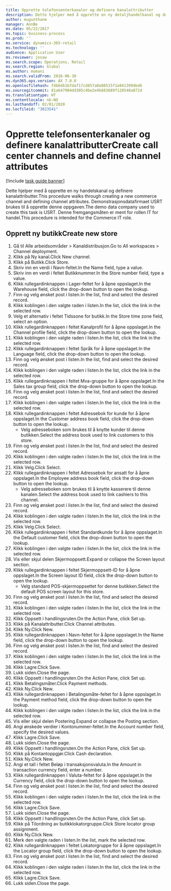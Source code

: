 ```yaml
---
title: Opprette telefonsenterkanaler og definere kanalattributter
description: Dette hjelper med å opprette en ny detaljhandelkanal og definere kanalattributter.
author: mugunthanm
manager: AnnBe
ms.date: 05/22/2017
ms.topic: business-process
ms.prod: ''
ms.service: dynamics-365-retail
ms.technology: ''
audience: Application User
ms.reviewer: josaw
ms.search.scope: Operations, Retail
ms.search.region: Global
ms.author: mumani
ms.search.validFrom: 2016-06-30
ms.dyn365.ops.version: AX 7.0.0
ms.openlocfilehash: f4b6db1bfdaf17cd857a0a08515f1e0413994bd6
ms.sourcegitcommit: 81a647904dd305c4be2e4b683689f128548a872d
ms.translationtype: HT
ms.contentlocale: nb-NO
ms.lasthandoff: 02/01/2020
ms.locfileid: "3023541"
---
```

# <a name="create-call-center-channels-and-define-channel-attributes"></a><span data-ttu-id="ddecd-103">Opprette telefonsenterkanaler og definere kanalattributter</span><span class="sxs-lookup"><span data-stu-id="ddecd-103">Create call center channels and define channel attributes</span></span>

[!include [task guide banner](../includes/task-guide-banner.md)]

<span data-ttu-id="ddecd-104">Dette hjelper med å opprette en ny handelskanal og definere kanalattributter.</span><span class="sxs-lookup"><span data-stu-id="ddecd-104">This procedure walks through creating a new commerce channel and defining channel attributes.</span></span> <span data-ttu-id="ddecd-105">Demonstrasjonsdatafirmaet USRT brukes til å opprette denne oppgaven.</span><span class="sxs-lookup"><span data-stu-id="ddecd-105">The demo data company used to create this task is USRT.</span></span> <span data-ttu-id="ddecd-106">Denne fremgangsmåten er ment for rollen IT for handel.</span><span class="sxs-lookup"><span data-stu-id="ddecd-106">This procedure is intended for the Commerce IT role.</span></span>


## <a name="create-new-store"></a><span data-ttu-id="ddecd-107">Opprett ny butikk</span><span class="sxs-lookup"><span data-stu-id="ddecd-107">Create new store</span></span>
1. <span data-ttu-id="ddecd-108">Gå til Alle arbeidsområder > Kanaldistribusjon.</span><span class="sxs-lookup"><span data-stu-id="ddecd-108">Go to All workspaces > Channel deployment.</span></span>
2. <span data-ttu-id="ddecd-109">Klikk på Ny kanal.</span><span class="sxs-lookup"><span data-stu-id="ddecd-109">Click New channel.</span></span>
3. <span data-ttu-id="ddecd-110">Klikk på Butikk.</span><span class="sxs-lookup"><span data-stu-id="ddecd-110">Click Store.</span></span>
4. <span data-ttu-id="ddecd-111">Skriv inn en verdi i Navn-feltet.</span><span class="sxs-lookup"><span data-stu-id="ddecd-111">In the Name field, type a value.</span></span>
5. <span data-ttu-id="ddecd-112">Skriv inn en verdi i feltet Butikknummer.</span><span class="sxs-lookup"><span data-stu-id="ddecd-112">In the Store number field, type a value.</span></span>
6. <span data-ttu-id="ddecd-113">Klikk rullegardinknappen i Lager-feltet for å åpne oppslaget.</span><span class="sxs-lookup"><span data-stu-id="ddecd-113">In the Warehouse field, click the drop-down button to open the lookup.</span></span>
7. <span data-ttu-id="ddecd-114">Finn og velg ønsket post i listen.</span><span class="sxs-lookup"><span data-stu-id="ddecd-114">In the list, find and select the desired record.</span></span>
8. <span data-ttu-id="ddecd-115">Klikk koblingen i den valgte raden i listen.</span><span class="sxs-lookup"><span data-stu-id="ddecd-115">In the list, click the link in the selected row.</span></span>
9. <span data-ttu-id="ddecd-116">Velg et alternativ i feltet Tidssone for butikk.</span><span class="sxs-lookup"><span data-stu-id="ddecd-116">In the Store time zone field, select an option.</span></span>
10. <span data-ttu-id="ddecd-117">Klikk rullegardinknappen i feltet Kanalprofil for å åpne oppslaget.</span><span class="sxs-lookup"><span data-stu-id="ddecd-117">In the Channel profile field, click the drop-down button to open the lookup.</span></span>
11. <span data-ttu-id="ddecd-118">Klikk koblingen i den valgte raden i listen.</span><span class="sxs-lookup"><span data-stu-id="ddecd-118">In the list, click the link in the selected row.</span></span>
12. <span data-ttu-id="ddecd-119">Klikk rullegardinknappen i feltet Språk for å åpne oppslaget.</span><span class="sxs-lookup"><span data-stu-id="ddecd-119">In the Language field, click the drop-down button to open the lookup.</span></span>
13. <span data-ttu-id="ddecd-120">Finn og velg ønsket post i listen.</span><span class="sxs-lookup"><span data-stu-id="ddecd-120">In the list, find and select the desired record.</span></span>
14. <span data-ttu-id="ddecd-121">Klikk koblingen i den valgte raden i listen.</span><span class="sxs-lookup"><span data-stu-id="ddecd-121">In the list, click the link in the selected row.</span></span>
15. <span data-ttu-id="ddecd-122">Klikk rullegardinknappen i feltet Mva-gruppe for å åpne oppslaget.</span><span class="sxs-lookup"><span data-stu-id="ddecd-122">In the Sales tax group field, click the drop-down button to open the lookup.</span></span>
16. <span data-ttu-id="ddecd-123">Finn og velg ønsket post i listen.</span><span class="sxs-lookup"><span data-stu-id="ddecd-123">In the list, find and select the desired record.</span></span>
17. <span data-ttu-id="ddecd-124">Klikk koblingen i den valgte raden i listen.</span><span class="sxs-lookup"><span data-stu-id="ddecd-124">In the list, click the link in the selected row.</span></span>
18. <span data-ttu-id="ddecd-125">Klikk rullegardinknappen i feltet Adressebok for kunde for å åpne oppslaget.</span><span class="sxs-lookup"><span data-stu-id="ddecd-125">In the Customer address book field, click the drop-down button to open the lookup.</span></span>
    * <span data-ttu-id="ddecd-126">Velg adresseboken som brukes til å knytte kunder til denne butikken.</span><span class="sxs-lookup"><span data-stu-id="ddecd-126">Select the address book used to link customers to this store.</span></span>  
19. <span data-ttu-id="ddecd-127">Finn og velg ønsket post i listen.</span><span class="sxs-lookup"><span data-stu-id="ddecd-127">In the list, find and select the desired record.</span></span>
20. <span data-ttu-id="ddecd-128">Klikk koblingen i den valgte raden i listen.</span><span class="sxs-lookup"><span data-stu-id="ddecd-128">In the list, click the link in the selected row.</span></span>
21. <span data-ttu-id="ddecd-129">Klikk Velg.</span><span class="sxs-lookup"><span data-stu-id="ddecd-129">Click Select.</span></span>
22. <span data-ttu-id="ddecd-130">Klikk rullegardinknappen i feltet Adressebok for ansatt for å åpne oppslaget.</span><span class="sxs-lookup"><span data-stu-id="ddecd-130">In the Employee address book field, click the drop-down button to open the lookup.</span></span>
    * <span data-ttu-id="ddecd-131">Velg adresseboken som brukes til å knytte kasserere til denne kanalen.</span><span class="sxs-lookup"><span data-stu-id="ddecd-131">Select the address book used to link cashiers to this channel.</span></span>  
23. <span data-ttu-id="ddecd-132">Finn og velg ønsket post i listen.</span><span class="sxs-lookup"><span data-stu-id="ddecd-132">In the list, find and select the desired record.</span></span>
24. <span data-ttu-id="ddecd-133">Klikk koblingen i den valgte raden i listen.</span><span class="sxs-lookup"><span data-stu-id="ddecd-133">In the list, click the link in the selected row.</span></span>
25. <span data-ttu-id="ddecd-134">Klikk Velg.</span><span class="sxs-lookup"><span data-stu-id="ddecd-134">Click Select.</span></span>
26. <span data-ttu-id="ddecd-135">Klikk rullegardinknappen i feltet Standardkunde for å åpne oppslaget.</span><span class="sxs-lookup"><span data-stu-id="ddecd-135">In the Default customer field, click the drop-down button to open the lookup.</span></span>
27. <span data-ttu-id="ddecd-136">Klikk koblingen i den valgte raden i listen.</span><span class="sxs-lookup"><span data-stu-id="ddecd-136">In the list, click the link in the selected row.</span></span>
28. <span data-ttu-id="ddecd-137">Vis eller skjul delen Skjermoppsett.</span><span class="sxs-lookup"><span data-stu-id="ddecd-137">Expand or collapse the Screen layout section.</span></span>
29. <span data-ttu-id="ddecd-138">Klikk rullegardinknappen i feltet Skjermoppsett-ID for å åpne oppslaget.</span><span class="sxs-lookup"><span data-stu-id="ddecd-138">In the Screen layout ID field, click the drop-down button to open the lookup.</span></span>
    * <span data-ttu-id="ddecd-139">Velg standard POS-skjermoppsettet for denne butikken.</span><span class="sxs-lookup"><span data-stu-id="ddecd-139">Select the default POS screen layout for this store.</span></span>  
30. <span data-ttu-id="ddecd-140">Finn og velg ønsket post i listen.</span><span class="sxs-lookup"><span data-stu-id="ddecd-140">In the list, find and select the desired record.</span></span>
31. <span data-ttu-id="ddecd-141">Klikk koblingen i den valgte raden i listen.</span><span class="sxs-lookup"><span data-stu-id="ddecd-141">In the list, click the link in the selected row.</span></span>
32. <span data-ttu-id="ddecd-142">Klikk Oppsett i handlingsruten.</span><span class="sxs-lookup"><span data-stu-id="ddecd-142">On the Action Pane, click Set up.</span></span>
33. <span data-ttu-id="ddecd-143">Klikk på Kanalattributter.</span><span class="sxs-lookup"><span data-stu-id="ddecd-143">Click Channel attributes.</span></span>
34. <span data-ttu-id="ddecd-144">Klikk Ny.</span><span class="sxs-lookup"><span data-stu-id="ddecd-144">Click New.</span></span>
35. <span data-ttu-id="ddecd-145">Klikk rullegardinknappen i Navn-feltet for å åpne oppslaget.</span><span class="sxs-lookup"><span data-stu-id="ddecd-145">In the Name field, click the drop-down button to open the lookup.</span></span>
36. <span data-ttu-id="ddecd-146">Finn og velg ønsket post i listen.</span><span class="sxs-lookup"><span data-stu-id="ddecd-146">In the list, find and select the desired record.</span></span>
37. <span data-ttu-id="ddecd-147">Klikk koblingen i den valgte raden i listen.</span><span class="sxs-lookup"><span data-stu-id="ddecd-147">In the list, click the link in the selected row.</span></span>
38. <span data-ttu-id="ddecd-148">Klikk Lagre.</span><span class="sxs-lookup"><span data-stu-id="ddecd-148">Click Save.</span></span>
39. <span data-ttu-id="ddecd-149">Lukk siden.</span><span class="sxs-lookup"><span data-stu-id="ddecd-149">Close the page.</span></span>
40. <span data-ttu-id="ddecd-150">Klikk Oppsett i handlingsruten.</span><span class="sxs-lookup"><span data-stu-id="ddecd-150">On the Action Pane, click Set up.</span></span>
41. <span data-ttu-id="ddecd-151">Klikk Betalingsmåter.</span><span class="sxs-lookup"><span data-stu-id="ddecd-151">Click Payment methods.</span></span>
42. <span data-ttu-id="ddecd-152">Klikk Ny.</span><span class="sxs-lookup"><span data-stu-id="ddecd-152">Click New.</span></span>
43. <span data-ttu-id="ddecd-153">Klikk rullegardinknappen i Betalingsmåte-feltet for å åpne oppslaget.</span><span class="sxs-lookup"><span data-stu-id="ddecd-153">In the Payment method field, click the drop-down button to open the lookup.</span></span>
44. <span data-ttu-id="ddecd-154">Klikk koblingen i den valgte raden i listen.</span><span class="sxs-lookup"><span data-stu-id="ddecd-154">In the list, click the link in the selected row.</span></span>
45. <span data-ttu-id="ddecd-155">Vis eller skjul delen Postering.</span><span class="sxs-lookup"><span data-stu-id="ddecd-155">Expand or collapse the Posting section.</span></span>
46. <span data-ttu-id="ddecd-156">Angi ønskede verdier i Kontonummer-feltet.</span><span class="sxs-lookup"><span data-stu-id="ddecd-156">In the Account number field, specify the desired values.</span></span>
47. <span data-ttu-id="ddecd-157">Klikk Lagre.</span><span class="sxs-lookup"><span data-stu-id="ddecd-157">Click Save.</span></span>
48. <span data-ttu-id="ddecd-158">Lukk siden.</span><span class="sxs-lookup"><span data-stu-id="ddecd-158">Close the page.</span></span>
49. <span data-ttu-id="ddecd-159">Klikk Oppsett i handlingsruten.</span><span class="sxs-lookup"><span data-stu-id="ddecd-159">On the Action Pane, click Set up.</span></span>
50. <span data-ttu-id="ddecd-160">Klikk på Kontantoppgjør.</span><span class="sxs-lookup"><span data-stu-id="ddecd-160">Click Cash declaration.</span></span>
51. <span data-ttu-id="ddecd-161">Klikk Ny.</span><span class="sxs-lookup"><span data-stu-id="ddecd-161">Click New.</span></span>
52. <span data-ttu-id="ddecd-162">Angi et tall i feltet Beløp i transaksjonsvaluta.</span><span class="sxs-lookup"><span data-stu-id="ddecd-162">In the Amount in transaction currency field, enter a number.</span></span>
53. <span data-ttu-id="ddecd-163">Klikk rullegardinknappen i Valuta-feltet for å åpne oppslaget.</span><span class="sxs-lookup"><span data-stu-id="ddecd-163">In the Currency field, click the drop-down button to open the lookup.</span></span>
54. <span data-ttu-id="ddecd-164">Finn og velg ønsket post i listen.</span><span class="sxs-lookup"><span data-stu-id="ddecd-164">In the list, find and select the desired record.</span></span>
55. <span data-ttu-id="ddecd-165">Klikk koblingen i den valgte raden i listen.</span><span class="sxs-lookup"><span data-stu-id="ddecd-165">In the list, click the link in the selected row.</span></span>
56. <span data-ttu-id="ddecd-166">Klikk Lagre.</span><span class="sxs-lookup"><span data-stu-id="ddecd-166">Click Save.</span></span>
57. <span data-ttu-id="ddecd-167">Lukk siden.</span><span class="sxs-lookup"><span data-stu-id="ddecd-167">Close the page.</span></span>
58. <span data-ttu-id="ddecd-168">Klikk Oppsett i handlingsruten.</span><span class="sxs-lookup"><span data-stu-id="ddecd-168">On the Action Pane, click Set up.</span></span>
59. <span data-ttu-id="ddecd-169">Klikk på Tilordning av butikklokatorgruppe.</span><span class="sxs-lookup"><span data-stu-id="ddecd-169">Click Store locator group assignment.</span></span>
60. <span data-ttu-id="ddecd-170">Klikk Ny.</span><span class="sxs-lookup"><span data-stu-id="ddecd-170">Click New.</span></span>
61. <span data-ttu-id="ddecd-171">Merk den valgte raden i listen.</span><span class="sxs-lookup"><span data-stu-id="ddecd-171">In the list, mark the selected row.</span></span>
62. <span data-ttu-id="ddecd-172">Klikk rullegardinknappen i feltet Lokatorgruppe for å åpne oppslaget.</span><span class="sxs-lookup"><span data-stu-id="ddecd-172">In the Locator group field, click the drop-down button to open the lookup.</span></span>
63. <span data-ttu-id="ddecd-173">Finn og velg ønsket post i listen.</span><span class="sxs-lookup"><span data-stu-id="ddecd-173">In the list, find and select the desired record.</span></span>
64. <span data-ttu-id="ddecd-174">Klikk koblingen i den valgte raden i listen.</span><span class="sxs-lookup"><span data-stu-id="ddecd-174">In the list, click the link in the selected row.</span></span>
65. <span data-ttu-id="ddecd-175">Klikk Lagre.</span><span class="sxs-lookup"><span data-stu-id="ddecd-175">Click Save.</span></span>
66. <span data-ttu-id="ddecd-176">Lukk siden.</span><span class="sxs-lookup"><span data-stu-id="ddecd-176">Close the page.</span></span>

